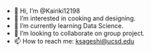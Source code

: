 - 👋 Hi, I’m @Kairiki12198
- 👀 I’m interested in cooking and designing.
- 🌱 I’m currently learning Data Science.
- 💞️ I’m looking to collaborate on group project.
- 📫 How to reach me: ksageshi@ucsd.edu

<!---
Kairiki12198/Kairiki12198 is a ✨ special ✨ repository because its `README.md` (this file) appears on your GitHub profile.
You can click the Preview link to take a look at your changes.
--->
